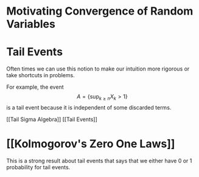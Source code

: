 # Motivating Convergence of Random Variables


# Tail Events

Often times we can use this notion to make our intuition more rigorous or take shortcuts in problems.

For example, the event
$$
A = \left\{ \sup_{k \geq n} X_{k}  > 1\right\} 
$$
is a tail event because it is independent of some discarded terms.

[[Tail Sigma Algebra]]
[[Tail Events]]

# [[Kolmogorov's Zero One Laws]]

This is a strong result about tail events that says that we either have 0 or 1 probability for tail events.